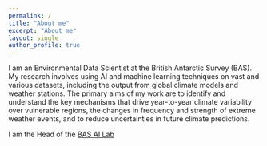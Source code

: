 ```yaml
---
permalink: /
title: "About me"
excerpt: "About me"
layout: single
author_profile: true
---
```


I am an Environmental Data Scientist at the British Antarctic Survey (BAS).  My research involves using AI and machine learning techniques on vast and various datasets, including the output from global climate models and weather stations.  The primary aims of my work are to identify and understand the key mechanisms that drive year-to-year climate variability over vulnerable regions, the changes in frequency and strength of extreme weather events, and to reduce uncertainties in future climate predictions.

I am the Head of the [BAS AI Lab](http://www.bas.ac.uk/ai) 

